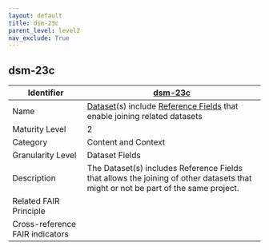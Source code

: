 ```yaml
---
layout: default
title: dsm-23c
parent_level: level2
nav_exclude: True
---
```


## dsm-23c

| Identifier | [dsm-23c](https://github.com/FAIRplus/Data-Maturity/blob/master/docs/_indicators/dsm-23c.md) |
| ---------- | ----------|
| Name | [Dataset](https://fairplus.github.io/Data-Maturity/docs/Glossary/#dataset)(s) include [Reference Fields](https://fairplus.github.io/Data-Maturity/docs/Glossary/#reference-field) that enable joining related datasets |
| Maturity Level | 2 |
| Category | Content and Context |
| Granularity Level | Dataset Fields |
| Description | The Dataset(s) includes Reference Fields that allows the joining of other datasets that might or not be part of the same project. |
| Related FAIR Principle | |
| Cross-reference FAIR indicators | |
